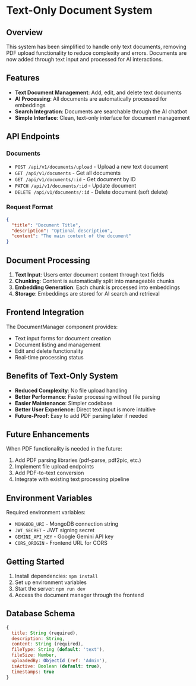 # Text-Only Document System

## Overview

This system has been simplified to handle only text documents, removing PDF upload functionality to reduce complexity and errors. Documents are now added through text input and processed for AI interactions.

## Features

- **Text Document Management**: Add, edit, and delete text documents
- **AI Processing**: All documents are automatically processed for embeddings
- **Search Integration**: Documents are searchable through the AI chatbot
- **Simple Interface**: Clean, text-only interface for document management

## API Endpoints

### Documents

- `POST /api/v1/documents/upload` - Upload a new text document
- `GET /api/v1/documents` - Get all documents
- `GET /api/v1/documents/:id` - Get document by ID
- `PATCH /api/v1/documents/:id` - Update document
- `DELETE /api/v1/documents/:id` - Delete document (soft delete)

### Request Format

```json
{
  "title": "Document Title",
  "description": "Optional description",
  "content": "The main content of the document"
}
```

## Document Processing

1. **Text Input**: Users enter document content through text fields
2. **Chunking**: Content is automatically split into manageable chunks
3. **Embedding Generation**: Each chunk is processed into embeddings
4. **Storage**: Embeddings are stored for AI search and retrieval

## Frontend Integration

The DocumentManager component provides:
- Text input forms for document creation
- Document listing and management
- Edit and delete functionality
- Real-time processing status

## Benefits of Text-Only System

- **Reduced Complexity**: No file upload handling
- **Better Performance**: Faster processing without file parsing
- **Easier Maintenance**: Simpler codebase
- **Better User Experience**: Direct text input is more intuitive
- **Future-Proof**: Easy to add PDF parsing later if needed

## Future Enhancements

When PDF functionality is needed in the future:
1. Add PDF parsing libraries (pdf-parse, pdf2pic, etc.)
2. Implement file upload endpoints
3. Add PDF-to-text conversion
4. Integrate with existing text processing pipeline

## Environment Variables

Required environment variables:
- `MONGODB_URI` - MongoDB connection string
- `JWT_SECRET` - JWT signing secret
- `GEMINI_API_KEY` - Google Gemini API key
- `CORS_ORIGIN` - Frontend URL for CORS

## Getting Started

1. Install dependencies: `npm install`
2. Set up environment variables
3. Start the server: `npm run dev`
4. Access the document manager through the frontend

## Database Schema

```javascript
{
  title: String (required),
  description: String,
  content: String (required),
  fileType: String (default: 'text'),
  fileSize: Number,
  uploadedBy: ObjectId (ref: 'Admin'),
  isActive: Boolean (default: true),
  timestamps: true
}
``` 